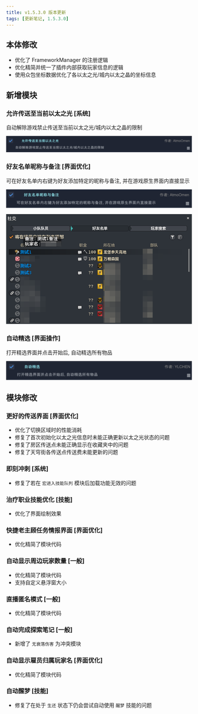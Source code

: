```yaml
---
title: v1.5.3.0 版本更新
tags: [更新笔记, 1.5.3.0]
---
```


## 本体修改

- 优化了 FrameworkManager 的注册逻辑
- 优化精简并统一了插件内部获取玩家信息的逻辑
- 使用众包坐标数据优化了各以太之光/城内以太之晶的坐标信息

## 新增模块

### 允许传送至当前以太之光 [系统]

自动解除游戏禁止传送至当前以太之光/城内以太之晶的限制

![SameAethernetTeleport](/assets/Changelog/1.5.3.0/SameAethernetTeleport.png)

### 好友名单昵称与备注 [界面优化]

可在好友名单内右键为好友添加特定的昵称与备注, 并在游戏原生界面内直接显示

![FriendListRemarks](/assets/Changelog/1.5.3.0/FriendListRemarks.png)

![FriendListRemarks-UI](/assets/Changelog/1.5.3.0/FriendListRemarks-UI.png)

### 自动精选 [界面操作]

打开精选界面并点击开始后, 自动精选所有物品

![AutoAetherialReduction](/assets/Changelog/1.5.3.0/AutoAetherialReduction.png)

## 模块修改

### 更好的传送界面 [界面优化]

- 优化了切换区域时的性能消耗
- 修复了首次初始化以太之光信息时未能正确更新以太之光状态的问题
- 修复了房区传送点未能正确显示在收藏夹中的问题
- 修复了天穹街各传送点传送费未能更新的问题

### 即刻冲刺 [系统]

- 修复了若在 `宏进入技能队列` 模块后加载功能无效的问题

### 治疗职业技能优化 [技能]

- 优化了界面绘制效果

### 快捷老主顾任务情报界面 [界面优化]

- 优化精简了模块代码

### 自动显示周边玩家数量 [一般]

- 优化精简了模块代码
- 支持自定义悬浮窗大小

### 直播匿名模式 [一般]

- 优化精简了模块代码

### 自动完成探索笔记 [一般]

- 新增了 `无衰落伤害` 为冲突模块

### 自动显示雇员归属玩家名 [界面优化]

- 优化精简了模块代码

### 自动醒梦 [技能]

- 修复了在处于 `生还` 状态下仍会尝试自动使用 `醒梦` 技能的问题